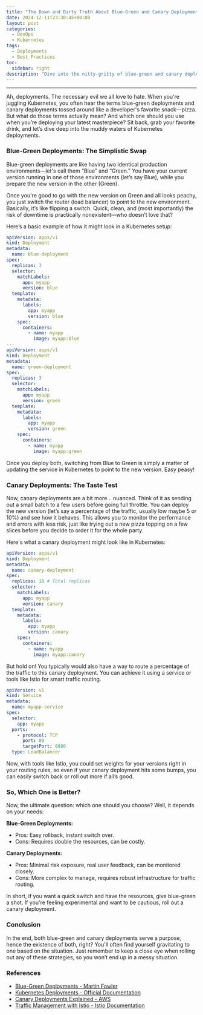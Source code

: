 ```yaml
---
title: "The Down and Dirty Truth About Blue-Green and Canary Deployments in Kubernetes"
date: 2024-12-11T23:30:45+00:00
layout: post
categories:
  - DevOps
  - Kubernetes
tags:
  - Deployments
  - Best Practices
toc:
  sidebar: right
description: "Dive into the nitty-gritty of blue-green and canary deployments in Kubernetes. Learn the differences, when to use each, and some handy code examples to make your life easier!"
---
```

---

Ah, deployments. The necessary evil we all love to hate. When you're juggling Kubernetes, you often hear the terms blue-green deployments and canary deployments tossed around like a developer's favorite snack—pizza. But what do those terms actually mean? And which one should you use when you’re deploying your latest masterpiece? Sit back, grab your favorite drink, and let’s dive deep into the muddy waters of Kubernetes deployments. 

### Blue-Green Deployments: The Simplistic Swap

Blue-green deployments are like having two identical production environments—let's call them “Blue” and “Green.” You have your current version running in one of those environments (let’s say Blue), while you prepare the new version in the other (Green). 

Once you're good to go with the new version on Green and all looks peachy, you just switch the router (load balancer) to point to the new environment. Basically, it’s like flipping a switch. Quick, clean, and (most importantly) the risk of downtime is practically nonexistent—who doesn’t love that?

Here’s a basic example of how it might look in a Kubernetes setup:

```yaml
apiVersion: apps/v1
kind: Deployment
metadata:
  name: blue-deployment
spec:
  replicas: 3
  selector:
    matchLabels:
      app: myapp
      version: blue
  template:
    metadata:
      labels:
        app: myapp
        version: blue
    spec:
      containers:
        - name: myapp
          image: myapp:blue
---
apiVersion: apps/v1
kind: Deployment
metadata:
  name: green-deployment
spec:
  replicas: 3
  selector:
    matchLabels:
      app: myapp
      version: green
  template:
    metadata:
      labels:
        app: myapp
        version: green
    spec:
      containers:
        - name: myapp
          image: myapp:green
```

Once you deploy both, switching from Blue to Green is simply a matter of updating the service in Kubernetes to point to the new version. Easy peasy!

### Canary Deployments: The Taste Test

Now, canary deployments are a bit more… nuanced. Think of it as sending out a small batch to a few users before going full throttle. You can deploy the new version (let’s say a percentage of the traffic, usually low maybe 5 or 10%) and see how it behaves. This allows you to monitor the performance and errors with less risk, just like trying out a new pizza topping on a few slices before you decide to order it for the whole party.

Here's what a canary deployment might look like in Kubernetes:

```yaml
apiVersion: apps/v1
kind: Deployment
metadata:
  name: canary-deployment
spec:
  replicas: 10 # Total replicas
  selector:
    matchLabels:
      app: myapp
      version: canary
  template:
    metadata:
      labels:
        app: myapp
        version: canary
    spec:
      containers:
        - name: myapp
          image: myapp:canary
```

But hold on! You typically would also have a way to route a percentage of the traffic to this canary deployment. You can achieve it using a service or tools like Istio for smart traffic routing.

```yaml
apiVersion: v1
kind: Service
metadata:
  name: myapp-service
spec:
  selector:
    app: myapp
  ports:
    - protocol: TCP
      port: 80
      targetPort: 8080
  type: LoadBalancer
```

Now, with tools like Istio, you could set weights for your versions right in your routing rules, so even if your canary deployment hits some bumps, you can easily switch back or roll out more if all’s good.

### So, Which One is Better?

Now, the ultimate question: which one should you choose? Well, it depends on your needs:

**Blue-Green Deployments:**
- Pros: Easy rollback, instant switch over.
- Cons: Requires double the resources, can be costly.

**Canary Deployments:**
- Pros: Minimal risk exposure, real user feedback, can be monitored closely.
- Cons: More complex to manage, requires robust infrastructure for traffic routing.

In short, if you want a quick switch and have the resources, give blue-green a shot. If you're feeling experimental and want to be cautious, roll out a canary deployment.

### Conclusion

In the end, both blue-green and canary deployments serve a purpose, hence the existence of both, right? You'll often find yourself gravitating to one based on the situation. Just remember to keep a close eye when rolling out any of these strategies, so you won’t end up in a messy situation. 

### References
- [Blue-Green Deployments - Martin Fowler](https://martinfowler.com/bliki/BlueGreenDeployment.html)
- [Kubernetes Deployments - Official Documentation](https://kubernetes.io/docs/concepts/workloads/controllers/deployment/)
- [Canary Deployments Explained - AWS](https://aws.amazon.com/what-is/canary-deployment/)
- [Traffic Management with Istio - Istio Documentation](https://istio.io/latest/docs/concepts/traffic-management/)
